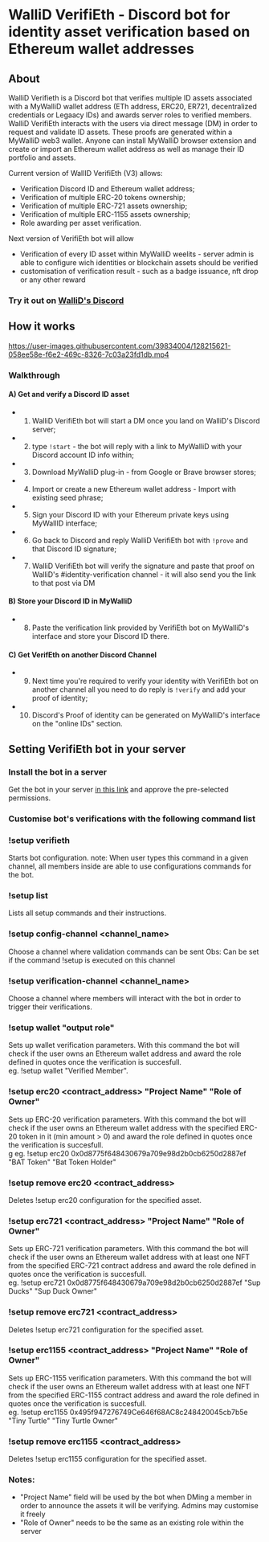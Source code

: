 <h1> WalliD VerifiEth - Discord bot for identity asset verification based on Ethereum wallet addresses</h1>

<h2>About</h2>

WalliD Verifieth is a Discord bot that verifies multiple ID assets associated with a MyWalliD wallet address (ETh address, ERC20, ER721, decentralized credentials or Legaacy IDs) and awards server roles to verified members.
WalliD VerifiEth interacts with the users via direct message (DM) in order to request and validate ID assets.
These proofs are generated within a MyWalliD web3 wallet. Anyone can install MyWalliD browser extension and create or import an Ethereum wallet address as well as manage their ID portfolio and assets.

Current version of WallID VerifiEth (V3) allows:

- Verification Discord ID and Ethereum wallet address;
- Verification of multiple ERC-20 tokens ownership;
- Verification of multiple ERC-721 assets ownership;
- Verification of multiple ERC-1155 assets ownership;
- Role awarding per asset verification.

Next version of VerifiEth bot will allow
<ul>
  <li>Verification of every ID asset within MyWalliD weelits - server admin is able to configure wich identities or blockchain assets should be verified</li>
  <li>customisation of verification result - such as a badge issuance, nft drop or any other reward</li>
</ul>  
<h3> Try it out on <a href="https://discord.gg/e9EfXeNeC9">WalliD's Discord</a></h3>

<h2>How it works</h2>
                        


https://user-images.githubusercontent.com/39834004/128215621-058ee58e-f6e2-469c-8326-7c03a23fd1db.mp4



<h3>Walkthrough</h3>

<h4><b>A) Get and verify a Discord ID asset </b></h4> 
  
- 1. WalliD VerifiEth bot will start a DM once you land on WalliD's Discord server;
- 2. type `!start` - the bot will reply with a link to MyWalliD with your Discord account ID info within;
- 3. Download MyWalliD plug-in - from Google or Brave browser stores;
- 4. Import or create a new Ethereum wallet address - Import with existing seed phrase;
- 5. Sign your Discord ID with your Ethereum private keys using MyWallID interface;
- 6. Go back to Discord and reply WalliD VerifiEth bot with `!prove` and that Discord ID signature;
- 7. WalliD VerifiEth bot will verify the signature and paste that proof on WalliD's #identity-verification channel - it will also send you the link to that post via DM
  
<h4><b>B) Store your Discord ID in MyWalliD</b></h4> 
 
 - 8. Paste the verification link provided by VerifiEth bot on MyWalliD's interface and store your Discord ID there.
  
  
<h4><b>C) Get VerifEth on another Discord Channel </b></h4> 

- 9. Next time you're required to verify your identity with VerifiEth bot on another channel all you need to do reply is `!verify` and add your proof of identity;
- 10. Discord's Proof of identity can be generated on MyWalliD's interface on the "online IDs" section.


<h2> Setting VerifiEth bot in your server </h2>

<h3>Install the bot in a server</h3> 

Get the bot in your server <a href="https://discord.com/api/oauth2/authorize?client_id=869586095501877279&permissions=275146352688&redirect_uri=https%3A%2F%2Fwallid.io%2F&response_type=code&scope=guilds%20bot"> in this link</a> and approve the pre-selected permissions.
  
<h3>Customise bot's verifications with the following command list<h3>

### !setup verifieth
Starts bot configuration. 
note: When user types this command in a given channel, all members inside are able to use configurations commands for the bot.

### !setup list
Lists all setup commands and their instructions.

### !setup config-channel <channel_name>
Choose a channel where validation commands can be sent
Obs: Can be set if the command !setup is executed on this channel 

### !setup verification-channel <channel_name>
Choose a channel where members will interact with the bot in order to trigger their verifications.

### !setup wallet "output role"
Sets up wallet verification parameters. With this command the bot will check if the user owns an Ethereum wallet address and award the role defined in quotes once the verification is succesfull.<br>
eg. !setup wallet "Verified Member".


### !setup erc20 <contract_address> "Project Name" "Role of Owner"
Sets up ERC-20 verification parameters. With this command the bot will check if the user owns an Ethereum wallet address with the specified ERC-20 token in it (min amount > 0) and award the role defined in quotes once the verification is succesfull.<br>g
eg. !setup erc20 0x0d8775f648430679a709e98d2b0cb6250d2887ef "BAT Token" "Bat Token Holder" 

### !setup remove erc20 <contract_address>
Deletes !setup erc20 configuration for the specified asset.

### !setup erc721 <contract_address> "Project Name" "Role of Owner"
Sets up ERC-721 verification parameters. With this command the bot will check if the user owns an Ethereum wallet address with at least one NFT from the specified ERC-721 contract address and award the role defined in quotes once the verification is succesfull.<br>
eg. !setup erc721 0x0d8775f648430679a709e98d2b0cb6250d2887ef "Sup Ducks" "Sup Duck Owner" 

### !setup remove erc721 <contract_address>
Deletes !setup erc721 configuration for the specified asset.

### !setup erc1155 <contract_address> "Project Name" "Role of Owner"
Sets up ERC-1155 verification parameters. With this command the bot will check if the user owns an Ethereum wallet address with at least one NFT from the specified ERC-1155 contract address and award the role defined in quotes once the verification is succesfull.<br>
eg. !setup erc1155 0x495f947276749Ce646f68AC8c248420045cb7b5e "Tiny Turtle" "Tiny Turtle Owner"<br>


### !setup remove erc1155 <contract_address>
Deletes !setup erc1155 configuration for the specified asset.

### Notes: 
  - "Project Name" field will be used by the bot when DMing a member in order to announce the assets it will be verifying. Admins may customise it freely
  - "Role of Owner" needs to be the same as an existing role within the server       

